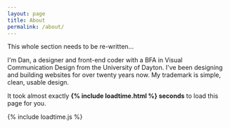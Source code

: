 ```yaml
---
layout: page
title: About
permalink: /about/
---
```


This whole section needs to be re-written...

I'm Dan, a designer and front-end coder with a BFA in Visual Communication Design from the University of Dayton. I've been designing and building websites for over twenty years now. My trademark is simple, clean, usable design.


It took almost exactly **{% include loadtime.html %} seconds** to load this page for you.


{% include loadtime.js %}